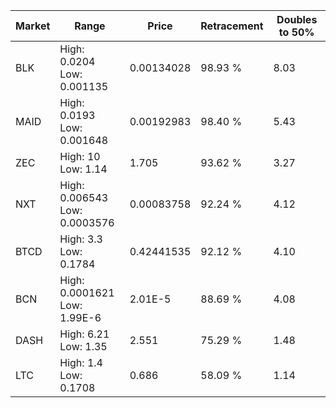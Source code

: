 | Market | Range | Price| Retracement | Doubles to 50% |
| --- | --- | --- | --- | --- |
| BLK | High: 0.0204<br />Low: 0.001135 | 0.00134028 | 98.93 % | 8.03 |
| MAID | High: 0.0193<br />Low: 0.001648 | 0.00192983 | 98.40 % | 5.43 |
| ZEC | High: 10<br />Low: 1.14 | 1.705 | 93.62 % | 3.27 |
| NXT | High: 0.006543<br />Low: 0.0003576 | 0.00083758 | 92.24 % | 4.12 |
| BTCD | High: 3.3<br />Low: 0.1784 | 0.42441535 | 92.12 % | 4.10 |
| BCN | High: 0.0001621<br />Low: 1.99E-6 | 2.01E-5 | 88.69 % | 4.08 |
| DASH | High: 6.21<br />Low: 1.35 | 2.551 | 75.29 % | 1.48 |
| LTC | High: 1.4<br />Low: 0.1708 | 0.686 | 58.09 % | 1.14 |
